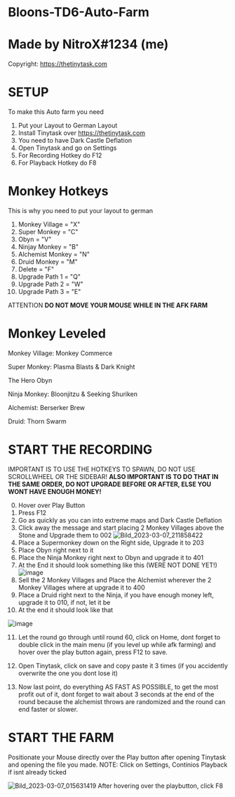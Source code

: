 # Bloons-TD6-Auto-Farm
# Made by NitroX#1234 (me)

Copyright:
https://thetinytask.com

# SETUP
To make this Auto farm you need
1. Put your Layout to German Layout
2. Install Tinytask over https://thetinytask.com
3. You need to have Dark Castle Deflation
4. Open Tinytask and go on Settings
5. For Recording Hotkey do F12
6. For Playback Hotkey do F8

# Monkey Hotkeys
This is why you need to put your layout to german
1. Monkey Village = "X" 
2. Super Monkey =  "C"
3. Obyn = "V"
4. Ninjay Monkey = "B"
5. Alchemist Monkey = "N"
6. Druid Monkey = "M"
7. Delete = "F"
8. Upgrade Path 1 = "Q"
9. Upgrade Path 2 = "W"
10. Upgrade Path 3 = "E"

ATTENTION **DO NOT MOVE YOUR MOUSE WHILE IN THE AFK FARM**


# Monkey Leveled
 Monkey Village: Monkey Commerce

Super Monkey: Plasma Blasts & Dark Knight

The Hero Obyn

Ninja Monkey: Bloonjitzu & Seeking Shuriken

Alchemist: Berserker Brew

Druid: Thorn Swarm

# START THE RECORDING
IMPORTANT IS TO USE THE HOTKEYS TO SPAWN, DO NOT USE SCROLLWHEEL OR THE SIDEBAR!
**ALSO IMPORTANT IS TO DO THAT IN THE SAME ORDER, DO NOT UPGRADE BEFORE OR AFTER, ELSE YOU WONT HAVE ENOUGH MONEY!**

0. Hover over Play Button
1. Press F12
2. Go as quickly as you can into extreme maps and Dark Castle Deflation
3. Click away the message and start placing 2 Monkey Villages above the Stone and Upgrade them to 002
![Bild_2023-03-07_211858422](https://user-images.githubusercontent.com/96729321/223542811-05805306-d401-4de8-a761-e68daf564769.png)
4. Place a Supermonkey down on the Right side, Upgrade it to  203
5. Place Obyn right next to it
6. Place the Ninja Monkey right next to Obyn and upgrade it to 401
7. At the End it should look something like this (WERE NOT DONE YET!)
![image](https://user-images.githubusercontent.com/96729321/223543431-5cbc1a64-87be-440d-afd0-15ccb57f41cf.png)
8. Sell the 2 Monkey Villages and Place the Alchemist wherever the 2 Monkey Villages where at upgrade it  to 400
9. Place a Druid right next to the Ninja, if you have enough money left, upgrade it to 010, if not, let it be
10. At the end it should look like that

![image](https://user-images.githubusercontent.com/96729321/223544044-0181922d-fc08-4251-84c4-176400b1f2f6.png)

11. Let the round go through until round 60, click on Home, dont forget to double click in the main menu (if you level up while afk farming) and hover over the play button again, press F12 to save.

12. Open Tinytask, click on save and copy paste it 3 times (if you accidently overwrite the one you dont lose it)
13. Now last point, do everything AS FAST AS POSSIBLE, to get the most profit out of it, dont forget to wait about 3 seconds at the end of the round because the alchemist throws are randomized and the round can end faster or slower.

 




# START THE FARM
Positionate your Mouse directly over the Play button after opening Tinytask and opening the file you made.
NOTE: Click on Settings, Continios Playback if isnt already ticked

![Bild_2023-03-07_015631419](https://user-images.githubusercontent.com/96729321/223291309-08ea20a7-2a32-4be9-a13f-762c7eab9d11.png)
After hovering over the playbutton, click F8

